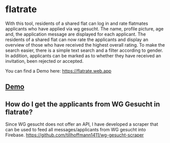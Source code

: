 # flatrate

With this tool, residents of a shared flat can log in and rate flatmates applicants who have applied via wg gesucht. The name, profile picture, age and, the application message are displayed for each applicant. The residents of a shared flat can now rate the applicants and display an overview of those who have received the highest overall rating. To make the search easier, there is a simple text search and a filter according to gender. In addition, applicants can be marked as to whether they have received an invitation, been rejected or accepted.

You can find a Demo here: https://flatrate.web.app

## [Demo](https://flatrate.web.app)


## How do I get the applicants from WG Gesucht in flatrate?
Since WG gesucht does not offer an API, I have developed a scraper that can be used to feed all messages/applicants from WG gesucht into Firebase.
https://github.com/tillhoffmann1411/wg-gesucht-scraper
